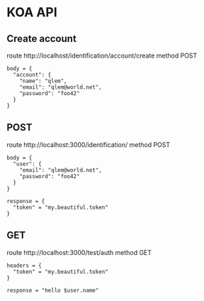 # KOA API

## Create account
route http://localhost/identification/account/create
method POST
```
body = {
  "account": {
    "name": "qlem",
    "email": "qlem@world.net",
    "password": "foo42"
  }
}
```

## POST
route http://localhost:3000/identification/
method POST
```
body = {
  "user": {
    "email": "qlem@world.net",
    "password": "foo42"
  }
}

response = {
  "token" = "my.beautiful.token"
}
```

## GET 
route http://localhost:3000/test/auth
method GET
```
headers = {
  "token" = "my.beautiful.token"
}

response = "hello $user.name"
```
